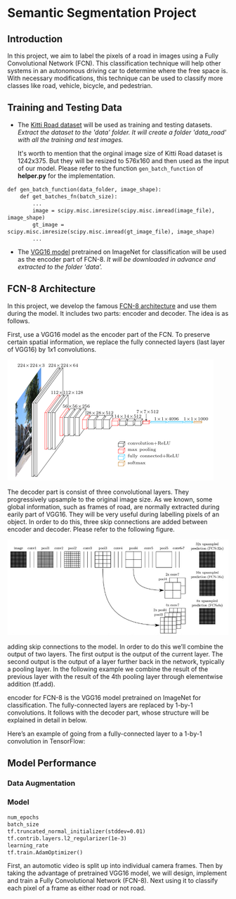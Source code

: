 # Semantic Segmentation Project

## Introduction

In this project, we aim to label the pixels of a road in images using a Fully Convolutional Network (FCN). This classification technique will help other systems in an autonomous driving car to determine where the free space is. With necessary modifications, this technique can be used to classify more classes like road, vehicle, bicycle, and pedestrian.

## Training and Testing Data

* The [Kitti Road dataset](http://kitti.is.tue.mpg.de/kitti/data_road.zip) will be used as training and testing datasets. *Extract the dataset to the 'data' folder. It will create a folder 'data_road' with all the training and test images.*

   It's worth to mention that the orginal image size of Kitti Road dataset is 1242x375. But they will be resized to 576x160 and then used as the input of our model. Please refer to the function `gen_batch_function` of **helper.py** for the implementation.

```
def gen_batch_function(data_folder, image_shape):
    def get_batches_fn(batch_size):
        ...
        image = scipy.misc.imresize(scipy.misc.imread(image_file), image_shape)
        gt_image = scipy.misc.imresize(scipy.misc.imread(gt_image_file), image_shape)
        ...
```

* The [VGG16 model](https://s3-us-west-1.amazonaws.com/udacity-selfdrivingcar/vgg.zip) pretrained on ImageNet for classification will be used as the encoder part of FCN-8. *It will be downloaded in advance and extracted to the folder 'data'.*

## FCN-8 Architecture

In this project, we develop the famous [FCN-8 architecture](https://people.eecs.berkeley.edu/~jonlong/long_shelhamer_fcn.pdf) and use them during the model. It includes two parts: encoder and decoder. The idea is as follows. 

First, use a VGG16 model as the encoder part of the FCN. To preserve certain spatial information, we replace the fully connected layers (last layer of VGG16) by $1x1$ convolutions. 

![alt text](https://github.com/fangchun007/CarND-Semantic-Segmentation/blob/master/vgg16.png "VGG16")

The decoder part is consist of three convolutional layers. They progressively upsample to the original image size. As we known, some global information, such as frames of road, are normally extracted during earily part of VGG16. They will be very useful during labelling pixels of an object. In order to do this, three skip connections are added between encoder and decoder. Please refer to the following figure.

![alt_text](https://github.com/fangchun007/CarND-Semantic-Segmentation/blob/master/FCN8.jpg)

adding skip connections to the model. In order to do this we’ll combine the output of two layers. The first output is the output of the current layer. The second output is the output of a layer further back in the network, typically a pooling layer. In the following example we combine the result of the previous layer with the result of the 4th pooling layer through elementwise addition (tf.add).


encoder for FCN-8 is the VGG16 model pretrained on ImageNet for classification. The fully-connected layers are replaced by 1-by-1 convolutions. It follows with the decoder part, whose structure will be explained in detail in below.


Here’s an example of going from a fully-connected layer to a 1-by-1 convolution in TensorFlow:


## Model Performance

### Data Augmentation

### Model

```
num_epochs
batch_size
tf.truncated_normal_initializer(stddev=0.01)
tf.contrib.layers.l2_regularizer(1e-3)
learning_rate
tf.train.AdamOptimizer()
```



First, an automotic video is split up into individual camera frames. Then by taking the advantage of pretrained VGG16 model, we will design, implement and train a Fully Convolutional Network (FCN-8). Next using it to classify each pixel of a frame as either road or not road.  
